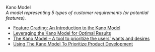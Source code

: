 Kano Model  
_A model representing 5 types of customer requirements (or potential features)._

*   [Feature Grading: An Introduction to the Kano Model](http://www.userfocus.co.uk/articles/kano-model.html)
*   [Leveraging the Kano Model for Optimal Results](http://uxmag.com/articles/leveraging-the-kano-model-for-optimal-results)
*   [The Kano Model – A tool to prioritize the users’ wants and desires](https://www.interaction-design.org/literature/article/the-kano-model-a-tool-to-prioritize-the-users-wants-and-desires)
*   [Using The Kano Model To Prioritize Product Development](http://www.mindtheproduct.com/2013/07/using-the-kano-model-to-prioritize-product-development/)  
